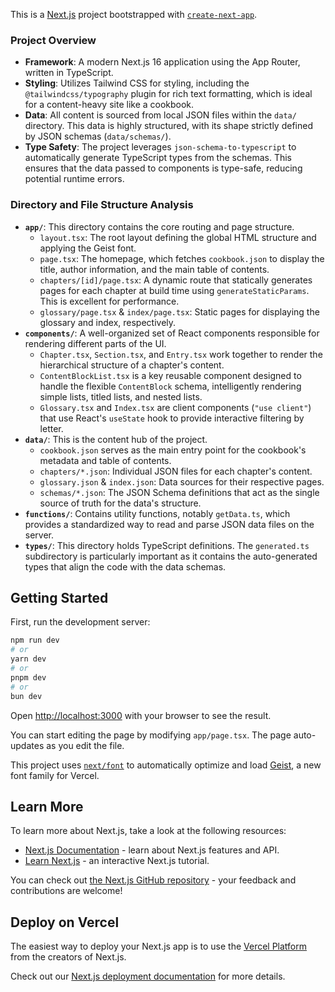This is a [Next.js](https://nextjs.org) project bootstrapped with [`create-next-app`](https://nextjs.org/docs/app/api-reference/cli/create-next-app).

### Project Overview

- **Framework**: A modern Next.js 16 application using the App Router, written in TypeScript.
- **Styling**: Utilizes Tailwind CSS for styling, including the `@tailwindcss/typography` plugin for rich text formatting, which is ideal for a content-heavy site like a cookbook.
- **Data**: All content is sourced from local JSON files within the `data/` directory. This data is highly structured, with its shape strictly defined by JSON schemas (`data/schemas/`).
- **Type Safety**: The project leverages `json-schema-to-typescript` to automatically generate TypeScript types from the schemas. This ensures that the data passed to components is type-safe, reducing potential runtime errors.

### Directory and File Structure Analysis

- **`app/`**: This directory contains the core routing and page structure.
    - `layout.tsx`: The root layout defining the global HTML structure and applying the Geist font.
    - `page.tsx`: The homepage, which fetches `cookbook.json` to display the title, author information, and the main table of contents.
    - `chapters/[id]/page.tsx`: A dynamic route that statically generates pages for each chapter at build time using `generateStaticParams`. This is excellent for performance.
    - `glossary/page.tsx` & `index/page.tsx`: Static pages for displaying the glossary and index, respectively.
- **`components/`**: A well-organized set of React components responsible for rendering different parts of the UI.
    - `Chapter.tsx`, `Section.tsx`, and `Entry.tsx` work together to render the hierarchical structure of a chapter's content.
    - `ContentBlockList.tsx` is a key reusable component designed to handle the flexible `ContentBlock` schema, intelligently rendering simple lists, titled lists, and nested lists.
    - `Glossary.tsx` and `Index.tsx` are client components (`"use client"`) that use React's `useState` hook to provide interactive filtering by letter.
- **`data/`**: This is the content hub of the project.
    - `cookbook.json` serves as the main entry point for the cookbook's metadata and table of contents.
    - `chapters/*.json`: Individual JSON files for each chapter's content.
    - `glossary.json` & `index.json`: Data sources for their respective pages.
    - `schemas/*.json`: The JSON Schema definitions that act as the single source of truth for the data's structure.
- **`functions/`**: Contains utility functions, notably `getData.ts`, which provides a standardized way to read and parse JSON data files on the server.
- **`types/`**: This directory holds TypeScript definitions. The `generated.ts` subdirectory is particularly important as it contains the auto-generated types that align the code with the data schemas.

## Getting Started

First, run the development server:

```bash
npm run dev
# or
yarn dev
# or
pnpm dev
# or
bun dev
```

Open [http://localhost:3000](http://localhost:3000) with your browser to see the result.

You can start editing the page by modifying `app/page.tsx`. The page auto-updates as you edit the file.

This project uses [`next/font`](https://nextjs.org/docs/app/building-your-application/optimizing/fonts) to automatically optimize and load [Geist](https://vercel.com/font), a new font family for Vercel.

## Learn More

To learn more about Next.js, take a look at the following resources:

- [Next.js Documentation](https://nextjs.org/docs) - learn about Next.js features and API.
- [Learn Next.js](https://nextjs.org/learn) - an interactive Next.js tutorial.

You can check out [the Next.js GitHub repository](https://github.com/vercel/next.js) - your feedback and contributions are welcome!

## Deploy on Vercel

The easiest way to deploy your Next.js app is to use the [Vercel Platform](https://vercel.com/new?utm_medium=default-template&filter=next.js&utm_source=create-next-app&utm_campaign=create-next-app-readme) from the creators of Next.js.

Check out our [Next.js deployment documentation](https://nextjs.org/docs/app/building-your-application/deploying) for more details.
